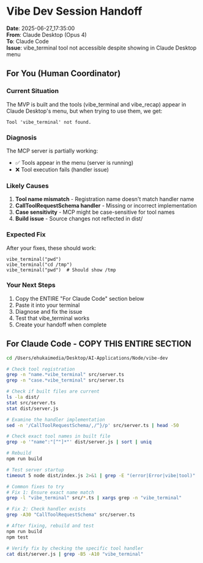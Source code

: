 # Vibe Dev Session Handoff

**Date**: 2025-06-27_17:35:00  
**From**: Claude Desktop (Opus 4)  
**To**: Claude Code  
**Issue**: vibe_terminal tool not accessible despite showing in Claude Desktop menu

## For You (Human Coordinator)

### Current Situation
The MVP is built and the tools (vibe_terminal and vibe_recap) appear in Claude Desktop's menu, but when trying to use them, we get:
```
Tool 'vibe_terminal' not found.
```

### Diagnosis
The MCP server is partially working:
- ✅ Tools appear in the menu (server is running)
- ❌ Tool execution fails (handler issue)

### Likely Causes
1. **Tool name mismatch** - Registration name doesn't match handler name
2. **CallToolRequestSchema handler** - Missing or incorrect implementation
3. **Case sensitivity** - MCP might be case-sensitive for tool names
4. **Build issue** - Source changes not reflected in dist/

### Expected Fix
After your fixes, these should work:
```
vibe_terminal("pwd")  
vibe_terminal("cd /tmp")
vibe_terminal("pwd")  # Should show /tmp
```

### Your Next Steps
1. Copy the ENTIRE "For Claude Code" section below
2. Paste it into your terminal
3. Diagnose and fix the issue
4. Test that vibe_terminal works
5. Create your handoff when complete

## For Claude Code - COPY THIS ENTIRE SECTION

```bash
cd /Users/ehukaimedia/Desktop/AI-Applications/Node/vibe-dev

# Check tool registration
grep -n "name.*vibe_terminal" src/server.ts
grep -n "case.*vibe_terminal" src/server.ts

# Check if built files are current
ls -la dist/
stat src/server.ts
stat dist/server.js

# Examine the handler implementation
sed -n '/CallToolRequestSchema/,/^}/p' src/server.ts | head -50

# Check exact tool names in built file
grep -o '"name":"[^"]*"' dist/server.js | sort | uniq

# Rebuild
npm run build

# Test server startup
timeout 5 node dist/index.js 2>&1 | grep -E "(error|Error|vibe|tool)"

# Common fixes to try
# Fix 1: Ensure exact name match
grep -l "vibe_terminal" src/*.ts | xargs grep -n "vibe_terminal"

# Fix 2: Check handler exists
grep -A30 "CallToolRequestSchema" src/server.ts

# After fixing, rebuild and test
npm run build
npm test

# Verify fix by checking the specific tool handler
cat dist/server.js | grep -B5 -A10 "vibe_terminal"
```
